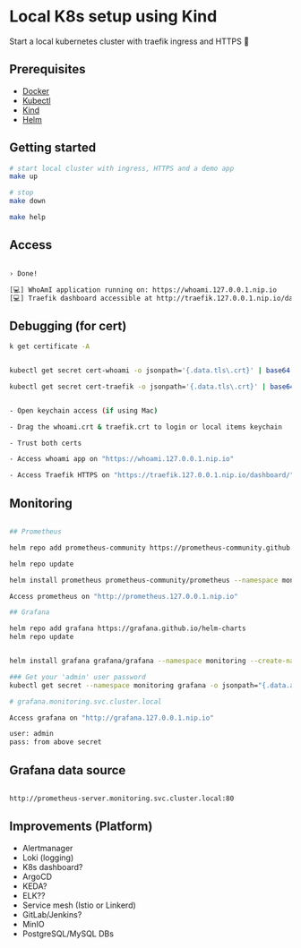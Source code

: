 # Local K8s setup using Kind

Start a local kubernetes cluster with traefik ingress and HTTPS 🚀

## Prerequisites

- [Docker](https://docs.docker.com/install/)
- [Kubectl](https://kubernetes.io/docs/tasks/tools/install-kubectl/)
- [Kind](https://kind.sigs.k8s.io/docs/user/quick-start/#installation)
- [Helm](https://helm.sh/docs/intro/install/)

## Getting started

```bash
# start local cluster with ingress, HTTPS and a demo app
make up

# stop
make down

make help
```

## Access

```bash

› Done!

[💻] WhoAmI application running on: https://whoami.127.0.0.1.nip.io
[💻] Traefik dashboard accessible at http://traefik.127.0.0.1.nip.io/dashboard/ 
```

## Debugging (for cert)

```bash
k get certificate -A


kubectl get secret cert-whoami -o jsonpath='{.data.tls\.crt}' | base64 --decode > whoami.crt

kubectl get secret cert-traefik -o jsonpath='{.data.tls\.crt}' | base64 --decode > traefik.crt


- Open keychain access (if using Mac)

- Drag the whoami.crt & traefik.crt to login or local items keychain

- Trust both certs

- Access whoami app on "https://whoami.127.0.0.1.nip.io" 

- Access Traefik HTTPS on "https://traefik.127.0.0.1.nip.io/dashboard/"
```

## Monitoring

```bash

## Prometheus

helm repo add prometheus-community https://prometheus-community.github.io/helm-charts

helm repo update

helm install prometheus prometheus-community/prometheus --namespace monitoring --create-namespace

Access prometheus on "http://prometheus.127.0.0.1.nip.io"

## Grafana

helm repo add grafana https://grafana.github.io/helm-charts
helm repo update


helm install grafana grafana/grafana --namespace monitoring --create-namespace

### Get your 'admin' user password 
kubectl get secret --namespace monitoring grafana -o jsonpath="{.data.admin-password}" | base64 --decode ; echo

# grafana.monitoring.svc.cluster.local

Access grafana on "http://grafana.127.0.0.1.nip.io"

user: admin
pass: from above secret
```


## Grafana data source

```bash

http://prometheus-server.monitoring.svc.cluster.local:80

```

## Improvements (Platform)

- Alertmanager
- Loki (logging)
- K8s dashboard?
- ArgoCD
- KEDA? 
- ELK??
- Service mesh (Istio or Linkerd)
- GitLab/Jenkins?
- MinIO
- PostgreSQL/MySQL DBs
